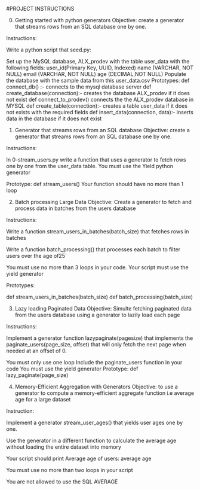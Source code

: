 #PROJECT INSTRUCTIONS


0. Getting started with python generators
Objective: create a generator that streams rows from an SQL database one by one.

Instructions:

Write a python script that seed.py:

Set up the MySQL database, ALX_prodev with the table user_data with the following fields:
user_id(Primary Key, UUID, Indexed)
name (VARCHAR, NOT NULL)
email (VARCHAR, NOT NULL)
age (DECIMAL,NOT NULL)
Populate the database with the sample data from this user_data.csv
Prototypes:
def connect_db() :- connects to the mysql database server
def create_database(connection):- creates the database ALX_prodev if it does not exist
def connect_to_prodev() connects the the ALX_prodev database in MYSQL
def create_table(connection):- creates a table user_data if it does not exists with the required fields
def insert_data(connection, data):- inserts data in the database if it does not exist



1. Generator that streams rows from an SQL database
Objective: create a generator that streams rows from an SQL database one by one.

Instructions:

In 0-stream_users.py write a function that uses a generator to fetch rows one by one from the user_data table. You must use the Yield python generator

Prototype: def stream_users()
Your function should have no more than 1 loop


2. Batch processing Large Data
Objective: Create a generator to fetch and process data in batches from the users database

Instructions:

Write a function stream_users_in_batches(batch_size) that fetches rows in batches

Write a function batch_processing() that processes each batch to filter users over the age of25`

You must use no more than 3 loops in your code. Your script must use the yield generator

Prototypes:

def stream_users_in_batches(batch_size)
def batch_processing(batch_size)



3. Lazy loading Paginated Data
Objective: Simulte fetching paginated data from the users database using a generator to lazily load each page

Instructions:

Implement a generator function lazypaginate(pagesize) that implements the paginate_users(page_size, offset) that will only fetch the next page when needed at an offset of 0.

You must only use one loop
Include the paginate_users function in your code
You must use the yield generator
Prototype:
def lazy_paginate(page_size)



4. Memory-Efficient Aggregation with Generators
Objective: to use a generator to compute a memory-efficient aggregate function i.e average age for a large dataset

Instruction:

Implement a generator stream_user_ages() that yields user ages one by one.

Use the generator in a different function to calculate the average age without loading the entire dataset into memory

Your script should print Average age of users: average age

You must use no more than two loops in your script

You are not allowed to use the SQL AVERAGE
